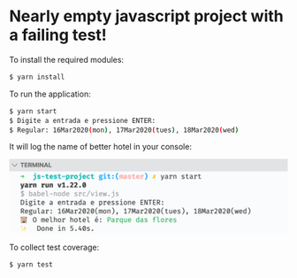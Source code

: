 Nearly empty javascript project with a failing test!
===

To install the required modules:

```bash
$ yarn install
```

To run the application:

```bash
$ yarn start
$ Digite a entrada e pressione ENTER:
$ Regular: 16Mar2020(mon), 17Mar2020(tues), 18Mar2020(wed)
```

It will log the name of better hotel in your console:

![How to run the app](example.png "How to run")

To collect test coverage:

```
$ yarn test
```

